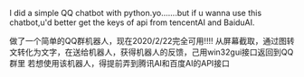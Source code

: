 I did a simple QQ chatbot with python.yo.......but if u wanna use this chatbot,u'd better get the keys of api from tencentAI and BaiduAI.

做了一个简单的QQ群机器人，现在2020/2/22完全可用!!!!
从屏幕截取，通过图转文转化为文字，在送给机器人，获得机器人的反馈，己用win32gui接口返回到QQ群里
若想使用该机器人，得提前弄到腾讯AI和百度AI的API接口
